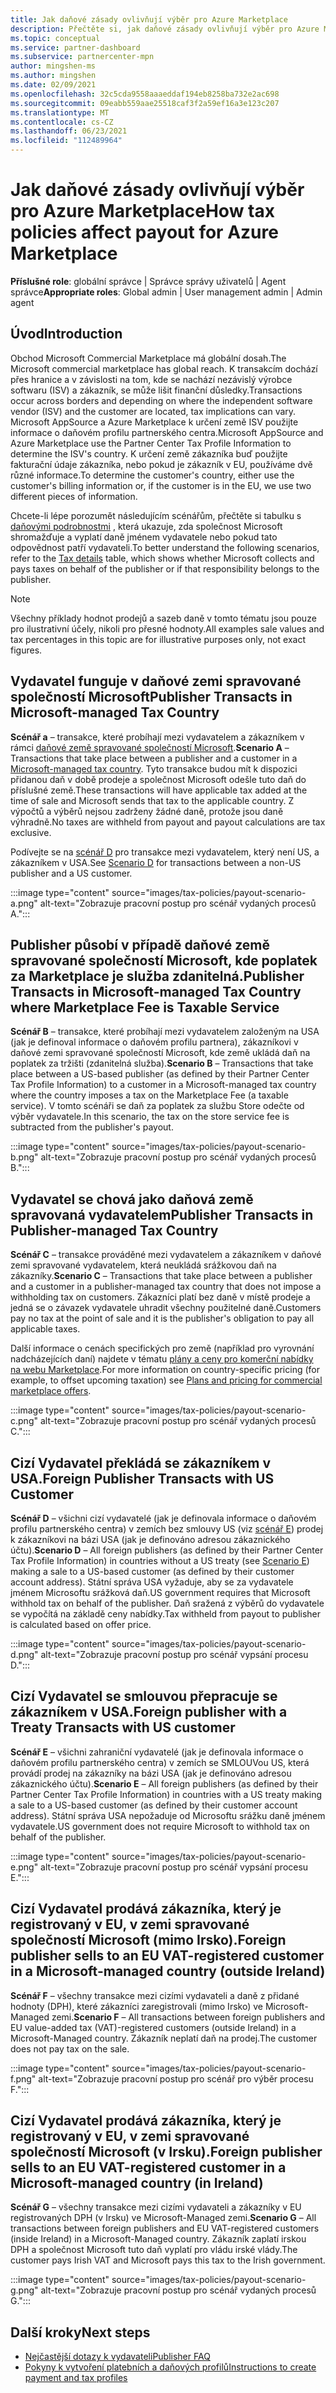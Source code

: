 ```yaml
---
title: Jak daňové zásady ovlivňují výběr pro Azure Marketplace
description: Přečtěte si, jak daňové zásady ovlivňují výběr pro Azure Marketplace.
ms.topic: conceptual
ms.service: partner-dashboard
ms.subservice: partnercenter-mpn
author: mingshen-ms
ms.author: mingshen
ms.date: 02/09/2021
ms.openlocfilehash: 32c5cda9558aaaeddaf194eb8258ba732e2ac698
ms.sourcegitcommit: 09eabb559aae25518caf3f2a59ef16a3e123c207
ms.translationtype: MT
ms.contentlocale: cs-CZ
ms.lasthandoff: 06/23/2021
ms.locfileid: "112489964"
---
```

# <a name="how-tax-policies-affect-payout-for-azure-marketplace"></a><span data-ttu-id="d107e-103">Jak daňové zásady ovlivňují výběr pro Azure Marketplace</span><span class="sxs-lookup"><span data-stu-id="d107e-103">How tax policies affect payout for Azure Marketplace</span></span>

<span data-ttu-id="d107e-104">**Příslušné role**: globální správce | Správce správy uživatelů | Agent správce</span><span class="sxs-lookup"><span data-stu-id="d107e-104">**Appropriate roles**: Global admin | User management admin | Admin agent</span></span>

## <a name="introduction"></a><span data-ttu-id="d107e-105">Úvod</span><span class="sxs-lookup"><span data-stu-id="d107e-105">Introduction</span></span>

<span data-ttu-id="d107e-106">Obchod Microsoft Commercial Marketplace má globální dosah.</span><span class="sxs-lookup"><span data-stu-id="d107e-106">The Microsoft commercial marketplace has global reach.</span></span> <span data-ttu-id="d107e-107">K transakcím dochází přes hranice a v závislosti na tom, kde se nachází nezávislý výrobce softwaru (ISV) a zákazník, se může lišit finanční důsledky.</span><span class="sxs-lookup"><span data-stu-id="d107e-107">Transactions occur across borders and depending on where the independent software vendor (ISV) and the customer are located, tax implications can vary.</span></span> <span data-ttu-id="d107e-108">Microsoft AppSource a Azure Marketplace k určení země ISV použijte informace o daňovém profilu partnerského centra.</span><span class="sxs-lookup"><span data-stu-id="d107e-108">Microsoft AppSource and Azure Marketplace use the Partner Center Tax Profile Information to determine the ISV's country.</span></span> <span data-ttu-id="d107e-109">K určení země zákazníka buď použijte fakturační údaje zákazníka, nebo pokud je zákazník v EU, používáme dvě různé informace.</span><span class="sxs-lookup"><span data-stu-id="d107e-109">To determine the customer's country, either use the customer's billing information or, if the customer is in the EU, we use two different pieces of information.</span></span>

<span data-ttu-id="d107e-110">Chcete-li lépe porozumět následujícím scénářům, přečtěte si tabulku s [daňovými podrobnostmi](tax-details-marketplace.md) , která ukazuje, zda společnost Microsoft shromažďuje a vyplatí daně jménem vydavatele nebo pokud tato odpovědnost patří vydavateli.</span><span class="sxs-lookup"><span data-stu-id="d107e-110">To better understand the following scenarios, refer to the [Tax details](tax-details-marketplace.md) table, which shows whether Microsoft collects and pays taxes on behalf of the publisher or if that responsibility belongs to the publisher.</span></span>

> [!NOTE]
> <span data-ttu-id="d107e-111">Všechny příklady hodnot prodejů a sazeb daně v tomto tématu jsou pouze pro ilustrativní účely, nikoli pro přesné hodnoty.</span><span class="sxs-lookup"><span data-stu-id="d107e-111">All examples sale values and tax percentages in this topic are for illustrative purposes only, not exact figures.</span></span>

## <a name="publisher-transacts-in-microsoft-managed-tax-country"></a><span data-ttu-id="d107e-112">Vydavatel funguje v daňové zemi spravované společností Microsoft</span><span class="sxs-lookup"><span data-stu-id="d107e-112">Publisher Transacts in Microsoft-managed Tax Country</span></span>

<span data-ttu-id="d107e-113">**Scénář a** – transakce, které probíhají mezi vydavatelem a zákazníkem v rámci [daňové země spravované společností Microsoft](tax-details-marketplace.md#microsoft-managed-countries).</span><span class="sxs-lookup"><span data-stu-id="d107e-113">**Scenario A** – Transactions that take place between a publisher and a customer in a [Microsoft-managed tax country](tax-details-marketplace.md#microsoft-managed-countries).</span></span> <span data-ttu-id="d107e-114">Tyto transakce budou mít k dispozici přidanou daň v době prodeje a společnost Microsoft odešle tuto daň do příslušné země.</span><span class="sxs-lookup"><span data-stu-id="d107e-114">These transactions will have applicable tax added at the time of sale and Microsoft sends that tax to the applicable country.</span></span> <span data-ttu-id="d107e-115">Z výpočtů a výběrů nejsou zadrženy žádné daně, protože jsou daně výhradně.</span><span class="sxs-lookup"><span data-stu-id="d107e-115">No taxes are withheld from payout and payout calculations are tax exclusive.</span></span>

<span data-ttu-id="d107e-116">Podívejte se na [scénář D](#foreign-publisher-transacts-with-us-customer) pro transakce mezi vydavatelem, který není US, a zákazníkem v USA.</span><span class="sxs-lookup"><span data-stu-id="d107e-116">See [Scenario D](#foreign-publisher-transacts-with-us-customer) for transactions between a non-US publisher and a US customer.</span></span>

:::image type="content" source="images/tax-policies/payout-scenario-a.png" alt-text="Zobrazuje pracovní postup pro scénář vydaných procesů A.":::

## <a name="publisher-transacts-in-microsoft-managed-tax-country-where-marketplace-fee-is-taxable-service"></a><span data-ttu-id="d107e-118">Publisher působí v případě daňové země spravované společností Microsoft, kde poplatek za Marketplace je služba zdanitelná.</span><span class="sxs-lookup"><span data-stu-id="d107e-118">Publisher Transacts in Microsoft-managed Tax Country where Marketplace Fee is Taxable Service</span></span>

<span data-ttu-id="d107e-119">**Scénář B** – transakce, které probíhají mezi vydavatelem založeným na USA (jak je definoval informace o daňovém profilu partnera), zákazníkovi v daňové zemi spravované společností Microsoft, kde země ukládá daň na poplatek za tržišti (zdanitelná služba).</span><span class="sxs-lookup"><span data-stu-id="d107e-119">**Scenario B** – Transactions that take place between a US-based publisher (as defined by their Partner Center Tax Profile Information) to a customer in a Microsoft-managed tax country where the country imposes a tax on the Marketplace Fee (a taxable service).</span></span> <span data-ttu-id="d107e-120">V tomto scénáři se daň za poplatek za službu Store odečte od výběr vydavatele.</span><span class="sxs-lookup"><span data-stu-id="d107e-120">In this scenario, the tax on the store service fee is subtracted from the publisher's payout.</span></span>

:::image type="content" source="images/tax-policies/payout-scenario-b.png" alt-text="Zobrazuje pracovní postup pro scénář vydaných procesů B.":::

## <a name="publisher-transacts-in-publisher-managed-tax-country"></a><span data-ttu-id="d107e-122">Vydavatel se chová jako daňová země spravovaná vydavatelem</span><span class="sxs-lookup"><span data-stu-id="d107e-122">Publisher Transacts in Publisher-managed Tax Country</span></span>

<span data-ttu-id="d107e-123">**Scénář C** – transakce prováděné mezi vydavatelem a zákazníkem v daňové zemi spravované vydavatelem, která neukládá srážkovou daň na zákazníky.</span><span class="sxs-lookup"><span data-stu-id="d107e-123">**Scenario C** – Transactions that take place between a publisher and a customer in a publisher-managed tax country that does not impose a withholding tax on customers.</span></span> <span data-ttu-id="d107e-124">Zákazníci platí bez daně v místě prodeje a jedná se o závazek vydavatele uhradit všechny použitelné daně.</span><span class="sxs-lookup"><span data-stu-id="d107e-124">Customers pay no tax at the point of sale and it is the publisher's obligation to pay all applicable taxes.</span></span>

<span data-ttu-id="d107e-125">Další informace o cenách specifických pro země (například pro vyrovnání nadcházejících daní) najdete v tématu [plány a ceny pro komerční nabídky na webu Marketplace](/azure/marketplace/plans-pricing#custom-prices).</span><span class="sxs-lookup"><span data-stu-id="d107e-125">For more information on country-specific pricing (for example, to offset upcoming taxation) see [Plans and pricing for commercial marketplace offers](/azure/marketplace/plans-pricing#custom-prices).</span></span>

:::image type="content" source="images/tax-policies/payout-scenario-c.png" alt-text="Zobrazuje pracovní postup pro scénář vydaných procesů C.":::

## <a name="foreign-publisher-transacts-with-us-customer"></a><span data-ttu-id="d107e-127">Cizí Vydavatel překládá se zákazníkem v USA.</span><span class="sxs-lookup"><span data-stu-id="d107e-127">Foreign Publisher Transacts with US Customer</span></span>

<span data-ttu-id="d107e-128">**Scénář D** – všichni cizí vydavatelé (jak je definovala informace o daňovém profilu partnerského centra) v zemích bez smlouvy US (viz [scénář E](#foreign-publisher-with-a-treaty-transacts-with-us-customer)) prodej k zákazníkovi na bázi USA (jak je definováno adresou zákaznického účtu).</span><span class="sxs-lookup"><span data-stu-id="d107e-128">**Scenario D** – All foreign publishers (as defined by their Partner Center Tax Profile Information) in countries without a US treaty (see [Scenario E](#foreign-publisher-with-a-treaty-transacts-with-us-customer)) making a sale to a US-based customer (as defined by their customer account address).</span></span> <span data-ttu-id="d107e-129">Státní správa USA vyžaduje, aby se za vydavatele jménem Microsoftu srážková daň.</span><span class="sxs-lookup"><span data-stu-id="d107e-129">US government requires that Microsoft withhold tax on behalf of the publisher.</span></span> <span data-ttu-id="d107e-130">Daň sražená z výběrů do vydavatele se vypočítá na základě ceny nabídky.</span><span class="sxs-lookup"><span data-stu-id="d107e-130">Tax withheld from payout to publisher is calculated based on offer price.</span></span>

:::image type="content" source="images/tax-policies/payout-scenario-d.png" alt-text="Zobrazuje pracovní postup pro scénář vypsání procesu D.":::

## <a name="foreign-publisher-with-a-treaty-transacts-with-us-customer"></a><span data-ttu-id="d107e-132">Cizí Vydavatel se smlouvou přepracuje se zákazníkem v USA.</span><span class="sxs-lookup"><span data-stu-id="d107e-132">Foreign publisher with a Treaty Transacts with US customer</span></span>

<span data-ttu-id="d107e-133">**Scénář E** – všichni zahraniční vydavatelé (jak je definovala informace o daňovém profilu partnerského centra) v zemích se SMLOUVou US, která provádí prodej na zákazníky na bázi USA (jak je definováno adresou zákaznického účtu).</span><span class="sxs-lookup"><span data-stu-id="d107e-133">**Scenario E** – All foreign publishers (as defined by their Partner Center Tax Profile Information) in countries with a US treaty making a sale to a US-based customer (as defined by their customer account address).</span></span> <span data-ttu-id="d107e-134">Státní správa USA nepožaduje od Microsoftu srážku daně jménem vydavatele.</span><span class="sxs-lookup"><span data-stu-id="d107e-134">US government does not require Microsoft to withhold tax on behalf of the publisher.</span></span>

:::image type="content" source="images/tax-policies/payout-scenario-e.png" alt-text="Zobrazuje pracovní postup pro scénář vypsání procesu E.":::

## <a name="foreign-publisher-sells-to-an-eu-vat-registered-customer-in-a-microsoft-managed-country-outside-ireland"></a><span data-ttu-id="d107e-136">Cizí Vydavatel prodává zákazníka, který je registrovaný v EU, v zemi spravované společností Microsoft (mimo Irsko).</span><span class="sxs-lookup"><span data-stu-id="d107e-136">Foreign publisher sells to an EU VAT-registered customer in a Microsoft-managed country (outside Ireland)</span></span>

<span data-ttu-id="d107e-137">**Scénář F** – všechny transakce mezi cizími vydavateli a daně z přidané hodnoty (DPH), které zákazníci zaregistrovali (mimo Irsko) ve Microsoft-Managed zemi.</span><span class="sxs-lookup"><span data-stu-id="d107e-137">**Scenario F** – All transactions between foreign publishers and EU value-added tax (VAT)-registered customers (outside Ireland) in a Microsoft-Managed country.</span></span> <span data-ttu-id="d107e-138">Zákazník neplatí daň na prodej.</span><span class="sxs-lookup"><span data-stu-id="d107e-138">The customer does not pay tax on the sale.</span></span>

:::image type="content" source="images/tax-policies/payout-scenario-f.png" alt-text="Zobrazuje pracovní postup pro scénář pro výběr procesu F.":::

## <a name="foreign-publisher-sells-to-an-eu-vat-registered-customer-in-a-microsoft-managed-country-in-ireland"></a><span data-ttu-id="d107e-140">Cizí Vydavatel prodává zákazníka, který je registrovaný v EU, v zemi spravované společností Microsoft (v Irsku).</span><span class="sxs-lookup"><span data-stu-id="d107e-140">Foreign publisher sells to an EU VAT-registered customer in a Microsoft-managed country (in Ireland)</span></span>

<span data-ttu-id="d107e-141">**Scénář G** – všechny transakce mezi cizími vydavateli a zákazníky v EU registrovaných DPH (v Irsku) ve Microsoft-Managed zemi.</span><span class="sxs-lookup"><span data-stu-id="d107e-141">**Scenario G** – All transactions between foreign publishers and EU VAT-registered customers (inside Ireland) in a Microsoft-Managed country.</span></span> <span data-ttu-id="d107e-142">Zákazník zaplatí irskou DPH a společnost Microsoft tuto daň vyplatí pro vládu irské vlády.</span><span class="sxs-lookup"><span data-stu-id="d107e-142">The customer pays Irish VAT and Microsoft pays this tax to the Irish government.</span></span>

:::image type="content" source="images/tax-policies/payout-scenario-g.png" alt-text="Zobrazuje pracovní postup pro scénář vydaných procesů G.":::

## <a name="next-steps"></a><span data-ttu-id="d107e-144">Další kroky</span><span class="sxs-lookup"><span data-stu-id="d107e-144">Next steps</span></span>

- [<span data-ttu-id="d107e-145">Nejčastější dotazy k vydavateli</span><span class="sxs-lookup"><span data-stu-id="d107e-145">Publisher FAQ</span></span>](/azure/marketplace/marketplace-faq-publisher-guide)
- [<span data-ttu-id="d107e-146">Pokyny k vytvoření platebních a daňových profilů</span><span class="sxs-lookup"><span data-stu-id="d107e-146">Instructions to create payment and tax profiles</span></span>](./set-up-your-payout-account.md?context=%2fazure%2fmarketplace%2fcontext%2fcontext#create-a-payment-profile)